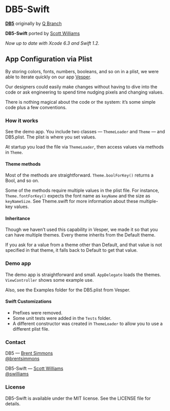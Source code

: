 # DB5-Swift

[**DB5**](https://github.com/quartermaster/DB5) originally by [Q Branch](http://qbranch.co/)

**DB5-Swift** ported by [Scott Williams](http://swilliams.me)

*Now up to date with Xcode 6.3 and Swift 1.2.*

## App Configuration via Plist

By storing colors, fonts, numbers, booleans, and so on in a plist, we were able to iterate quickly on our app [Vesper](http://vesperapp.co/).

Our designers could easily make changes without having to dive into the code or ask engineering to spend time nudging pixels and changing values.

There is nothing magical about the code or the system: it’s some simple code plus a few conventions.

### How it works

See the demo app. You include two classes — `ThemeLoader` and `Theme` — and DB5.plist. The plist is where you set values.

At startup you load the file via `ThemeLoader`, then access values via methods in `Theme`.

#### Theme methods

Most of the methods are straightforward. `Theme.boolForKey()` returns a Bool, and so on.

Some of the methods require multiple values in the plist file. For instance, `Theme.fontForKey()` expects the font name as `keyName` and the size as `keyNameSize`. See Theme.swift for more information about these multiple-key values.

#### Inheritance

Though we haven’t used this capability in Vesper, we made it so that you can have multiple themes. Every theme inherits from the Default theme.

If you ask for a value from a theme other than Default, and that value is not specified in that theme, it falls back to Default to get that value.

### Demo app

The demo app is straightforward and small. `AppDelegate` loads the themes. `ViewController` shows some example use.

Also, see the Examples folder for the DB5.plist from Vesper.

#### Swift Customizations

 * Prefixes were removed.
 * Some unit tests were added in the `Tests` folder.
 * A different constructor was created in `ThemeLoader` to allow you to use a different plist file.

### Contact

DB5 — [Brent Simmons](https://github.com/brentsimmons)<br />
[@brentsimmons](https://twitter.com/brentsimmons)

DB5-Swift — [Scott Williams](https://github.com/swilliams)<br />
[@swilliams](https://twitter.com/swilliams)

### License

DB5-Swift is available under the MIT license. See the LICENSE file for details.
